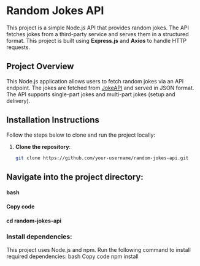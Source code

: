 # Random Jokes API

This project is a simple Node.js API that provides random jokes. The API fetches jokes from a third-party service and serves them in a structured format. This project is built using **Express.js** and **Axios** to handle HTTP requests.

## Project Overview

This Node.js application allows users to fetch random jokes via an API endpoint. The jokes are fetched from [JokeAPI](https://v2.jokeapi.dev/) and served in JSON format. The API supports single-part jokes and multi-part jokes (setup and delivery).

## Installation Instructions

Follow the steps below to clone and run the project locally:

1. **Clone the repository**:
   ```bash
   git clone https://github.com/your-username/random-jokes-api.git

 ## Navigate into the project directory:
#### bash
####  Copy code
#### cd random-jokes-api

### Install dependencies:
This project uses Node.js and npm. Run the following command to install required dependencies:
bash
Copy code
npm install

